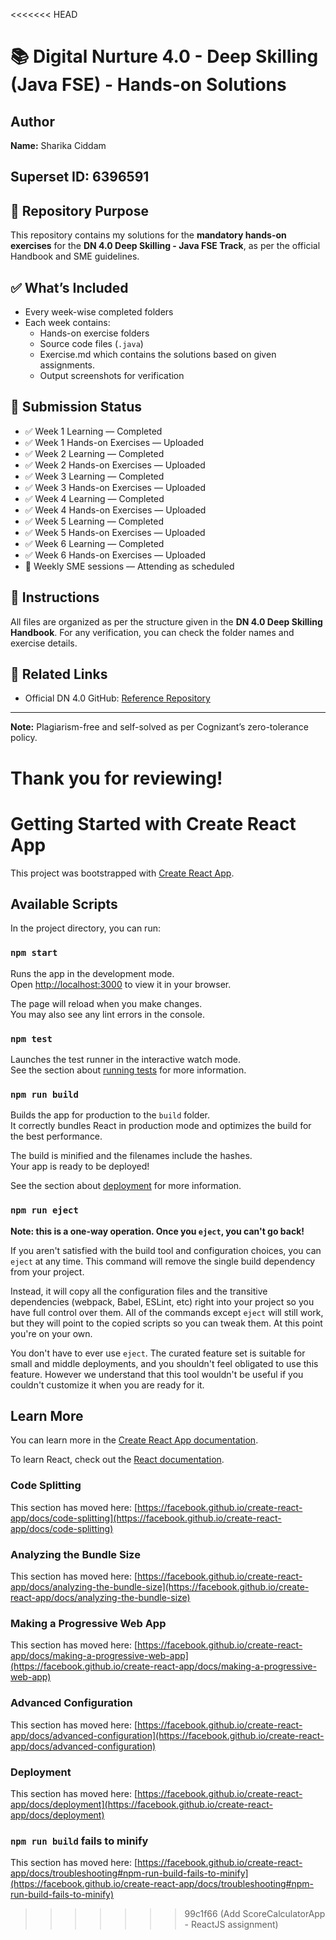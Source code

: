 <<<<<<< HEAD
# 📚 Digital Nurture 4.0 - Deep Skilling (Java FSE) - Hands-on Solutions

## Author
**Name:** Sharika Ciddam
## Superset ID: 6396591

## 📁 Repository Purpose
This repository contains my solutions for the **mandatory hands-on exercises** for the **DN 4.0 Deep Skilling - Java FSE Track**, as per the official Handbook and SME guidelines.

## ✅ What’s Included
- Every week-wise completed folders
- Each week contains:
  - Hands-on exercise folders
  - Source code files (`.java`)
  - Exercise.md which contains the solutions based on given assignments.
  - Output screenshots for verification

## 📌 Submission Status
- ✅ Week 1 Learning — Completed  
- ✅ Week 1 Hands-on Exercises — Uploaded
- ✅ Week 2 Learning — Completed  
- ✅ Week 2 Hands-on Exercises — Uploaded
- ✅ Week 3 Learning — Completed  
- ✅ Week 3 Hands-on Exercises — Uploaded
- ✅ Week 4 Learning — Completed  
- ✅ Week 4 Hands-on Exercises — Uploaded
- ✅ Week 5 Learning — Completed  
- ✅ Week 5 Hands-on Exercises — Uploaded
- ✅ Week 6 Learning — Completed  
- ✅ Week 6 Hands-on Exercises — Uploaded   
- 📝 Weekly SME sessions — Attending as scheduled
  

## 📢 Instructions
All files are organized as per the structure given in the **DN 4.0 Deep Skilling Handbook**. For any verification, you can check the folder names and exercise details.

## 📎 Related Links
- Official DN 4.0 GitHub: [Reference Repository](https://github.com/seshadrimr/Digital-Nurture-4.0-JavaFSE)

---

**Note:** Plagiarism-free and self-solved as per Cognizant’s zero-tolerance policy.

Thank you for reviewing!
=======
# Getting Started with Create React App

This project was bootstrapped with [Create React App](https://github.com/facebook/create-react-app).

## Available Scripts

In the project directory, you can run:

### `npm start`

Runs the app in the development mode.\
Open [http://localhost:3000](http://localhost:3000) to view it in your browser.

The page will reload when you make changes.\
You may also see any lint errors in the console.

### `npm test`

Launches the test runner in the interactive watch mode.\
See the section about [running tests](https://facebook.github.io/create-react-app/docs/running-tests) for more information.

### `npm run build`

Builds the app for production to the `build` folder.\
It correctly bundles React in production mode and optimizes the build for the best performance.

The build is minified and the filenames include the hashes.\
Your app is ready to be deployed!

See the section about [deployment](https://facebook.github.io/create-react-app/docs/deployment) for more information.

### `npm run eject`

**Note: this is a one-way operation. Once you `eject`, you can't go back!**

If you aren't satisfied with the build tool and configuration choices, you can `eject` at any time. This command will remove the single build dependency from your project.

Instead, it will copy all the configuration files and the transitive dependencies (webpack, Babel, ESLint, etc) right into your project so you have full control over them. All of the commands except `eject` will still work, but they will point to the copied scripts so you can tweak them. At this point you're on your own.

You don't have to ever use `eject`. The curated feature set is suitable for small and middle deployments, and you shouldn't feel obligated to use this feature. However we understand that this tool wouldn't be useful if you couldn't customize it when you are ready for it.

## Learn More

You can learn more in the [Create React App documentation](https://facebook.github.io/create-react-app/docs/getting-started).

To learn React, check out the [React documentation](https://reactjs.org/).

### Code Splitting

This section has moved here: [https://facebook.github.io/create-react-app/docs/code-splitting](https://facebook.github.io/create-react-app/docs/code-splitting)

### Analyzing the Bundle Size

This section has moved here: [https://facebook.github.io/create-react-app/docs/analyzing-the-bundle-size](https://facebook.github.io/create-react-app/docs/analyzing-the-bundle-size)

### Making a Progressive Web App

This section has moved here: [https://facebook.github.io/create-react-app/docs/making-a-progressive-web-app](https://facebook.github.io/create-react-app/docs/making-a-progressive-web-app)

### Advanced Configuration

This section has moved here: [https://facebook.github.io/create-react-app/docs/advanced-configuration](https://facebook.github.io/create-react-app/docs/advanced-configuration)

### Deployment

This section has moved here: [https://facebook.github.io/create-react-app/docs/deployment](https://facebook.github.io/create-react-app/docs/deployment)

### `npm run build` fails to minify

This section has moved here: [https://facebook.github.io/create-react-app/docs/troubleshooting#npm-run-build-fails-to-minify](https://facebook.github.io/create-react-app/docs/troubleshooting#npm-run-build-fails-to-minify)
>>>>>>> 99c1f66 (Add ScoreCalculatorApp - ReactJS assignment)
